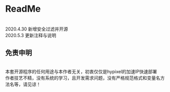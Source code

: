 <h1>ReadMe</h1>
<br>
2020.4.30 新增安全过滤并开源
<br>
2020.5.3 更新注释与说明
<br>
<h2>免责申明</h2>
<br>
本套开源程序的任何用途与本作者无关，初衷仅仅是hypixel的加速IP快速部署<br>
作者技艺不精，没有系统的学习，且开发需求问题，没有严格规范格式和变量名方法名等，请见谅！
